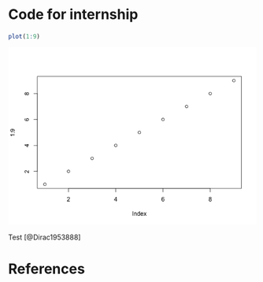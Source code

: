 
Code for internship
===================

``` r
plot(1:9)
```

![](README_files/figure-markdown_github-ascii_identifiers/unnamed-chunk-1-1.png)

Test \[@Dirac1953888\]

References
==========
